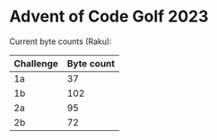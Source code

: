 # Advent of Code Golf 2023

Current byte counts (Raku):

| Challenge  | Byte count  |
|---|---|
| 1a  | 37  |
| 1b  | 102  |
| 2a  | 95  |
| 2b  | 72  |